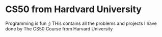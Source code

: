 # CS50 from Hardvard University 
Programming is fun ;)
THis contains all the problems and projects I have done by The CS50 Course from Harvard University 
